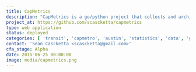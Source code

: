 ```yaml
---
title: CapMetrics
description: "CapMetrics is a go/python project that collects and archives all of CapMetro's realtime vehicle positions on GitHub. This allows you to do fancy analysis, like http://seancascketta.com/CapMetrics/."
project_at: https://github.com/scascketta/capmetrics
type: web application
status: deployed
categories: [ 'transit', 'capmetro', 'austin', 'statistics', 'data', 'github' ]
contact: 'Sean Cascketta <scascketta@gmail.com>'
cfa_stage: Alpha
date: 2015-06-25 00:00:00
image: media/capmetrics.png
---
```

